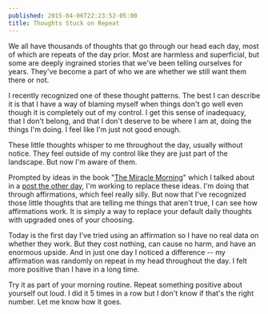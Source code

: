 ```yaml
---
published: 2015-04-06T22:23:52-05:00
title: Thoughts Stuck on Repeat
---
```

We all have thousands of thoughts that go through our head each day, most of which are repeats of the day prior. Most are harmless and superficial, but some are deeply ingrained stories that we've been telling ourselves for years. They've become a part of who we are whether we still want them there or not.

I recently recognized one of these thought patterns. The best I can describe it is that I have a way of blaming myself when things don't go well even though it is completely out of my control. I get this sense of inadequacy, that I don't belong, and that I don't deserve to be where I am at, doing the things I'm doing. I feel like I'm just not good enough.

These little thoughts whisper to me throughout the day, usually without notice. They feel outside of my control like they are just part of the landscape. But now I'm aware of them.

Prompted by ideas in the book "[The Miracle Morning](http://miraclemorning.com)" which I talked about in a [post the other day](http://brunow.org/2015/04/04/my-morning-routine/), I'm working to replace these ideas. I'm doing that through affirmations, which feel really silly. But now that I've recognized those little thoughts that are telling me things that aren't true, I can see how affirmations work. It is simply a way to replace your default daily thoughts with upgraded ones of your choosing.

Today is the first day I've tried using an affirmation so I have no real data on whether they work. But they cost nothing, can cause no harm, and have an enormous upside. And in just one day I noticed a difference -- my affirmation was randomly on repeat in my head throughout the day. I felt more positive than I have in a long time.

Try it as part of your morning routine. Repeat something positive about yourself out loud. I did it 5 times in a row but I don't know if that's the right number. Let me know how it goes.